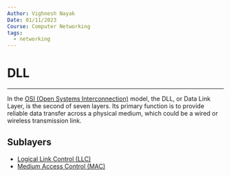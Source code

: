 ```yaml
---
Author: Vighnesh Nayak
Date: 01/11/2023
Course: Computer Networking
tags:
  - networking
---
```

# DLL
---
In the [OSI (Open Systems Interconnection)](OSI%20(Open%20Systems%20Interconnection)) model, the DLL, or Data Link Layer, is the second of seven layers. Its primary function is to provide reliable data transfer across a physical medium, which could be a wired or wireless transmission link.
## Sublayers
- [Logical Link Control (LLC)](Logical%20Link%20Control%20(LLC))
- [Medium Access Control (MAC)](Medium%20Access%20Control%20(MAC).md)
